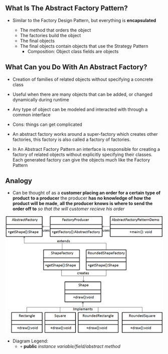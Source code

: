 ## What Is The Abstract Factory Pattern?

* Similar to the Factory Design Pattern, but everything is **encapsulated**

  * The method that orders the object
  * The factories build the object
  * The final objects
  * The final objects contain objects that use the Strategy Pattern
    * Composition: Object class fields are objects

## What Can you Do With An Abstract Factory?

* Creation of families of related objects without specifying a concrete class

* Useful when there are many objects that can be added, or changed dynamically during runtime

* Any type of object can be modeled and interacted with through a common interface

* Cons: things can get complicated

* An abstract factory works around a super-factory which creates other factories, this factory is also called a factory of factories.

* In An Abstract Factory Pattern an interface is responsible for creating a factory of related objects without explicitly specifying their classes. Each generated factory can give the objects much like the Factory Pattern

## Analogy

* Can be thought of as a **customer placing an order for a certain
  type of product** **to a producer** the producer **has no knowledge
  of how the product will be made**, **all the producer knows is where
  to send the order off to** _so that the will customer recieve his order_

![Abstract_Factory_Design_Pattern_Diagram](res/Abstract-Factory-Pattern-UML-Diagram.jpg)

* Diagram Legend:
  * `+` **public** _instance variable/field/abstract method_
